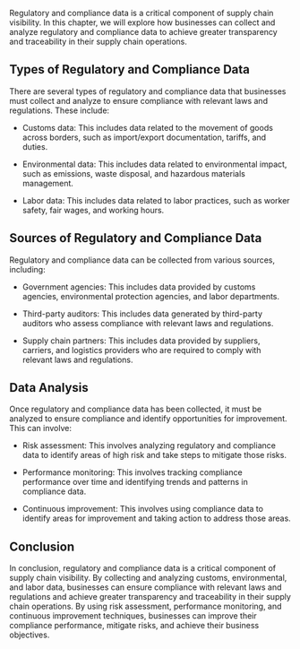 
Regulatory and compliance data is a critical component of supply chain visibility. In this chapter, we will explore how businesses can collect and analyze regulatory and compliance data to achieve greater transparency and traceability in their supply chain operations.

Types of Regulatory and Compliance Data
---------------------------------------

There are several types of regulatory and compliance data that businesses must collect and analyze to ensure compliance with relevant laws and regulations. These include:

* Customs data: This includes data related to the movement of goods across borders, such as import/export documentation, tariffs, and duties.

* Environmental data: This includes data related to environmental impact, such as emissions, waste disposal, and hazardous materials management.

* Labor data: This includes data related to labor practices, such as worker safety, fair wages, and working hours.

Sources of Regulatory and Compliance Data
-----------------------------------------

Regulatory and compliance data can be collected from various sources, including:

* Government agencies: This includes data provided by customs agencies, environmental protection agencies, and labor departments.

* Third-party auditors: This includes data generated by third-party auditors who assess compliance with relevant laws and regulations.

* Supply chain partners: This includes data provided by suppliers, carriers, and logistics providers who are required to comply with relevant laws and regulations.

Data Analysis
-------------

Once regulatory and compliance data has been collected, it must be analyzed to ensure compliance and identify opportunities for improvement. This can involve:

* Risk assessment: This involves analyzing regulatory and compliance data to identify areas of high risk and take steps to mitigate those risks.

* Performance monitoring: This involves tracking compliance performance over time and identifying trends and patterns in compliance data.

* Continuous improvement: This involves using compliance data to identify areas for improvement and taking action to address those areas.

Conclusion
----------

In conclusion, regulatory and compliance data is a critical component of supply chain visibility. By collecting and analyzing customs, environmental, and labor data, businesses can ensure compliance with relevant laws and regulations and achieve greater transparency and traceability in their supply chain operations. By using risk assessment, performance monitoring, and continuous improvement techniques, businesses can improve their compliance performance, mitigate risks, and achieve their business objectives.
